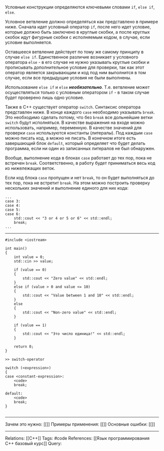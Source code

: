 Условные конструкции определяются ключевыми словами `if`, `else if`, `else`. 

Условное ветвление должно определяться как представлено в примере ниже. Сначала идет условный оператор `if`, после него идет условие, которые должно быть заключено в круглые скобки, а после круглых скобок идут фигурные скобки с исполняемым кодом, в случае, если условие выполняется. 

Оставшееся ветвление действует по тому же самому принципу в случае `else if`. Единственное различие возникает у условного оператора `else` - в его случае не нужно указывать круглые скобки и прописывать дополнительное условие для проверки, так как этот оператор является закрывающим и код под ним выполнится в том случае, если все предыдущие условия не были выполнены. 

Использование `else if` и `else` ***необязательно***. Т.е. ветвление может осуществляться только с условным оператором `if` - в таком случае будет проверено лишь одно условие. 

Также в C++ существует оператор `switch`. Синтаксис оператора представлен ниже. В конце каждого `case` необходимо указывать `break`. Это необходимо сделать потому, что без `break` все дольнейшие ветки `switch` будут исполняться. В качестве выражения на входе можно использовать, например, переменную. В качестве значений для проверки `case` используются константы (литералы). Под каждым `case` можно писать код, а можно не писать. В конечном итоге есть завершающий блок `default`, который определяет что будет делать программа, если ни один из записанных литералов не был обнаружен. 

Вообще, выполнение кода в блоках `case` работает до тех пор, пока не встречен `break`. Соответственно, в работу будет приниматься весь код из нижележащих веток. 

Если код блока `case` пропущен и нет `break`, то он будет выполняться до тех пор, пока не встретит `break`. На этом можно построить проверку нескольких значений и выполнение единого для них кода:
```
...
case 3:
case 4:
case 5:
case 6:
	std::cout << "3 or 4 or 5 or 6" << std::endl;
	break;
...
```


___
```
#include <iostream>

int main()
{
    int value = 0;
    std::cin >> value;

    if (value == 0)
    {
        std::cout << "Zero value" << std::endl;
    }
    else if (value > 0 and value <= 10)
    {
        std::cout << "Value between 1 and 10" << std::endl;
    }
    else
    {
        std::cout << "Non-zero value" << std::endl;
    }

    if (value == 1)
    {
        std::cout << "Это число единица!" << std::endl;
    }
    
    return 0;
}

>> switch-operator

switch (<expression>)
{
case <constant-expression>:
	<code>
	break;

default:
	<code>
	break;
}


```
___
Зачем это нужно: [[]] 
Примеры применения: [[]] 
Основные ошибки: [[]]
___
Relations: [[C++]] 
Tags: #code
References: [[Язык программирования C++ базовый курс]]
Query: 